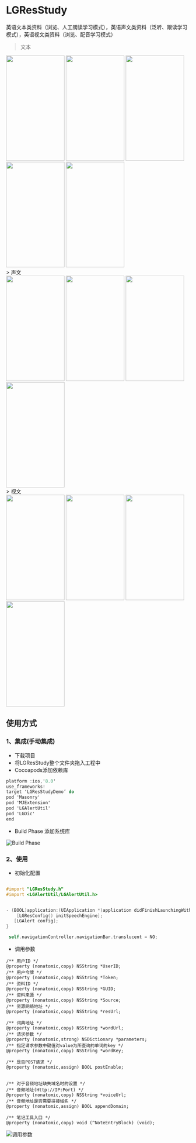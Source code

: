 # LGResStudy
英语文本类资料（浏览、人工朗读学习模式），英语声文类资料（泛听、跟读学习模式），英语视文类资料（浏览、配音学习模式）

>	文本

<div align="left">
<img src="https://github.com/LYajun/LGResStudy/blob/master/Assets/text1.PNG" width ="160" height ="288" >
<img src="https://github.com/LYajun/LGResStudy/blob/master/Assets/text2.PNG" width ="160" height ="288" >
<img src="https://github.com/LYajun/LGResStudy/blob/master/Assets/text3.PNG" width ="160" height ="288" >
<img src="https://github.com/LYajun/LGResStudy/blob/master/Assets/text4.PNG" width ="160" height ="288" >
<img src="https://github.com/LYajun/LGResStudy/blob/master/Assets/text5.PNG" width ="160" height ="288" >
 </div>
>	声文

<div align="left">
<img src="https://github.com/LYajun/LGResStudy/blob/master/Assets/voice1.PNG" width ="160" height ="288" >
<img src="https://github.com/LYajun/LGResStudy/blob/master/Assets/voice2.PNG" width ="160" height ="288" >
<img src="https://github.com/LYajun/LGResStudy/blob/master/Assets/voice3.PNG" width ="160" height ="288" >
<img src="https://github.com/LYajun/LGResStudy/blob/master/Assets/voice4.PNG" width ="160" height ="288" >
 </div>
>	视文

<div align="left">
<img src="https://github.com/LYajun/LGResStudy/blob/master/Assets/video1.PNG" width ="160" height ="288" >
<img src="https://github.com/LYajun/LGResStudy/blob/master/Assets/video2.PNG" width ="160" height ="288" >
<img src="https://github.com/LYajun/LGResStudy/blob/master/Assets/video3.PNG" width ="160" height ="288" >
<img src="https://github.com/LYajun/LGResStudy/blob/master/Assets/video4.PNG" width ="160" height ="288" >
 </div>
 
## 使用方式
 
### 1、集成(手动集成)
- 下载项目
- 将LGResStudy整个文件夹拖入工程中
- Cocoapods添加依赖库

```objective-c
platform :ios,'8.0'
use_frameworks!
target 'LGResStudyDemo’ do
pod 'Masonry'
pod 'MJExtension'
pod 'LGAlertUtil'
pod 'LGDic'
end
```
- Build Phase 添加系统库

![Build Phase](https://github.com/LYajun/LGResStudy/blob/master/Assets/config1.png)

### 2、使用
- 初始化配置

```objective-c

#import "LGResStudy.h"
#import <LGAlertUtil/LGAlertUtil.h>


- (BOOL)application:(UIApplication *)application didFinishLaunchingWithOptions:(NSDictionary *)launchOptions {
	[LGResConfig() initSpeechEngine];
   [LGAlert config];
}

 self.navigationController.navigationBar.translucent = NO;
```
- 调用参数

```
/** 用户ID */
@property (nonatomic,copy) NSString *UserID;
/** 用户令牌 */
@property (nonatomic,copy) NSString *Token;
/** 资料ID */
@property (nonatomic,copy) NSString *GUID;
/** 资料来源 */
@property (nonatomic,copy) NSString *Source;
/** 资源网络地址 */
@property (nonatomic,copy) NSString *resUrl;

/** 词典地址 */
@property (nonatomic,copy) NSString *wordUrl;
/** 请求参数 */
@property (nonatomic,strong) NSDictionary *parameters;
/** 指定请求参数中键值对value为所查询的单词的key */
@property (nonatomic,copy) NSString *wordKey;

/** 是否POST请求 */
@property (nonatomic,assign) BOOL postEnable;


/** 对于音频地址缺失域名时的设置 */
/** 音频地址(Http://IP:Port) */
@property (nonatomic,copy) NSString *voiceUrl;
/** 音频地址是否需要拼接域名 */
@property (nonatomic,assign) BOOL appendDomain;

/** 笔记工具入口 */
@property (nonatomic,copy) void (^NoteEntryBlock) (void);

```
![调用参数](https://github.com/LYajun/LGResStudy/blob/master/Assets/config2.png)